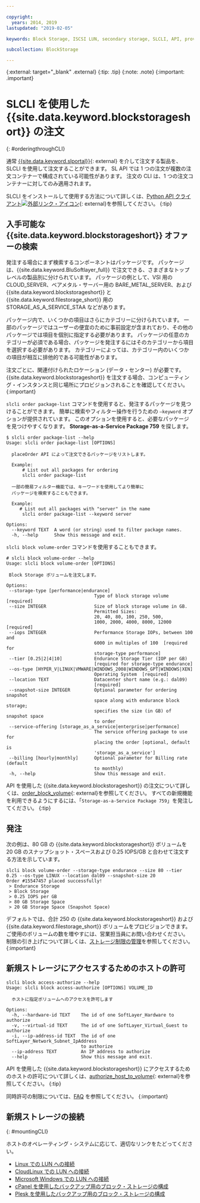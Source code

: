 ```yaml
---

copyright:
  years: 2014, 2019
lastupdated: "2019-02-05"

keywords: Block Storage, ISCSI LUN, secondary storage, SLCLI, API, provisioning

subcollection: BlockStorage

---
```

{:external: target="_blank" .external}
{:tip: .tip}
{:note: .note}
{:important: .important}

# SLCLI を使用した {{site.data.keyword.blockstorageshort}} の注文
{: #orderingthroughCLI}

通常 [{{site.data.keyword.slportal}}](https://control.softlayer.com/){: external} を介して注文する製品を、SLCLI を使用して注文することができます。 SL API では 1 つの注文が複数の注文コンテナーで構成されている可能性があります。 注文の CLI は、1 つの注文コンテナーに対してのみ適用されます。

SLCLI をインストールして使用する方法について詳しくは、[Python API クライアント![外部リンク・アイコン](../../icons/launch-glyph.svg "外部リンク・アイコン")](https://softlayer-python.readthedocs.io/en/latest/cli.html){: external}を参照してください。
{:tip}

## 入手可能な {{site.data.keyword.blockstorageshort}} オファーの検索

発注する場合にまず検索するコンポーネントはパッケージです。 パッケージは、{{site.data.keyword.BluSoftlayer_full}} で注文できる、さまざまなトップレベルの製品別に分けられています。 パッケージの例として、VSI 用の CLOUD_SERVER、ベアメタル・サーバー用の BARE_METAL_SERVER、および {{site.data.keyword.blockstorageshort}} と {{site.data.keyword.filestorage_short}} 用の STORAGE_AS_A_SERVICE_STAA などがあります。

パッケージ内で、いくつかの項目はさらにカテゴリーに分けられています。 一部のパッケージではユーザーの便宜のために事前設定が含まれており、その他のパッケージでは項目を個別に指定する必要があります。 パッケージの任意のカテゴリーが必須である場合、パッケージを発注するにはそのカテゴリーから項目を選択する必要があります。 カテゴリーによっては、カテゴリー内のいくつかの項目が相互に排他的である可能性があります。

注文ごとに、関連付けられたロケーション (データ・センター) が必要です。 {{site.data.keyword.blockstorageshort}} を注文する場合、コンピューティング・インスタンスと同じ場所にプロビジョンされることを確認してください。
{:important}

`slcli order package-list` コマンドを使用すると、発注するパッケージを見つけることができます。 簡単に検索やフィルター操作を行うための `–keyword` オプションが提供されています。 このオプションを使用すると、必要なパッケージを見つけやすくなります。 **Storage-as-a-Service Package 759** を探します。

```
$ slcli order package-list --help
Usage: slcli order package-list [OPTIONS]

  placeOrder API によって注文できるパッケージをリストします。

  Example:
      # List out all packages for ordering
      slcli order package-list

  一部の簡易フィルター機能では、キーワードを使用してより簡単に
  パッケージを検索することもできます。

  Example:
     # List out all packages with "server" in the name
      slcli order package-list --keyword server

Options:
  --keyword TEXT  A word (or string) used to filter package names.
  -h, --help      Show this message and exit.
```

`slcli block volume-order` コマンドを使用することもできます。

```
# slcli block volume-order --help
Usage: slcli block volume-order [OPTIONS]

 Block Storage ボリュームを注文します。

Options:
 --storage-type [performance|endurance]
                                 Type of block storage volume  [required]
 --size INTEGER                  Size of block storage volume in GB.
                                 Permitted Sizes:
                                 20, 40, 80, 100, 250, 500,
                                 1000, 2000, 4000, 8000, 12000  [required]
 --iops INTEGER                  Performance Storage IOPs, between 100 and
                                 6000 in multiples of 100  [required for
                                 storage-type performance]
 --tier [0.25|2|4|10]            Endurance Storage Tier (IOP per GB)
                                 [required for storage-type endurance]
 --os-type [HYPER_V|LINUX|VMWARE|WINDOWS_2008|WINDOWS_GPT|WINDOWS|XEN]
                                 Operating System  [required]
 --location TEXT                 Datacenter short name (e.g.: dal09)
                                 [required]
 --snapshot-size INTEGER         Optional parameter for ordering snapshot
                                 space along with endurance block storage;
                                 specifies the size (in GB) of snapshot space
                                 to order
 --service-offering [storage_as_a_service|enterprise|performance]
                                 The service offering package to use for
                                 placing the order [optional, default is
                                 'storage_as_a_service']
 --billing [hourly|monthly]      Optional parameter for Billing rate (default
                                 to monthly)
 -h, --help                      Show this message and exit.
```

API を使用した {{site.data.keyword.blockstorageshort}} の注文について詳しくは、[order_block_volume](https://softlayer-python.readthedocs.io/en/latest/api/managers/block.html#SoftLayer.managers.block.BlockStorageManager.order_block_volume){: external}を参照してください。
すべての新規機能を利用できるようにするには、「`Storage-as-a-Service Package 759`」を発注してください。
{:tip}


## 発注

次の例は、80 GB の {{site.data.keyword.blockstorageshort}} ボリュームを 20 GB のスナップショット・スペースおよび 0.25 IOPS/GB と合わせて注文する方法を示しています。

```
slcli block volume-order --storage-type endurance --size 80 --tier 0.25 --os-type LINUX --location dal09 --snapshot-size 20
Order #15547457 placed successfully!
 > Endurance Storage
 > Block Storage
 > 0.25 IOPS per GB
 > 80 GB Storage Space
 > 20 GB Storage Space (Snapshot Space)
```

デフォルトでは、合計 250 の {{site.data.keyword.blockstorageshort}} および {{site.data.keyword.filestorage_short}} ボリュームをプロビジョンできます。 ご使用のボリュームの数を増やすには、営業担当員にお問い合わせください。 制限の引き上げについて詳しくは、[ストレージ制限の管理](/docs/infrastructure/BlockStorage?topic=BlockStorage-managingstoragelimits)を参照してください。
{:important}

## 新規ストレージにアクセスするためのホストの許可

```
slcli block access-authorize --help
Usage: slcli block access-authorize [OPTIONS] VOLUME_ID

  ホストに指定ボリュームへのアクセスを許可します

Options:
  -h, --hardware-id TEXT    The id of one SoftLayer_Hardware to authorize
  -v, --virtual-id TEXT     The id of one SoftLayer_Virtual_Guest to authorize
  -i, --ip-address-id TEXT  The id of one SoftLayer_Network_Subnet_IpAddress
                            to authorize
  --ip-address TEXT         An IP address to authorize
  --help                    Show this message and exit.
```

API を使用した {{site.data.keyword.blockstorageshort}} にアクセスするためのホストの許可について詳しくは、[authorize_host_to_volume](https://softlayer-python.readthedocs.io/en/latest/api/managers/block.html#SoftLayer.managers.block.BlockStorageManager.authorize_host_to_volume){: external}を参照してください。
{:tip}

同時許可の制限については、[FAQ](/docs/infrastructure/BlockStorage?topic=BlockStorage-faqs) を参照してください。
{:important}

## 新規ストレージの接続
{: #mountingCLI}

ホストのオペレーティング・システムに応じて、適切なリンクをたどってください。
- [Linux での LUN への接続](/docs/infrastructure/BlockStorage?topic=BlockStorage-mountingLinux)
- [CloudLinux での LUN への接続](/docs/infrastructure/BlockStorage?topic=BlockStorage-mountingCloudLinux)
- [Microsoft Windows での LUN への接続](/docs/infrastructure/BlockStorage?topic=BlockStorage-mountingWindows)
- [cPanel を使用したバックアップ用のブロック・ストレージの構成](/docs/infrastructure/BlockStorage?topic=BlockStorage-cPanelBackups)
- [Plesk を使用したバックアップ用のブロック・ストレージの構成](/docs/infrastructure/BlockStorage?topic=BlockStorage-PleskBackups)
